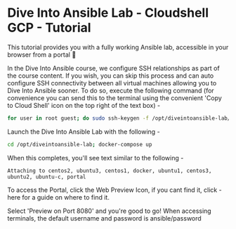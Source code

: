 # Dive Into Ansible Lab - Cloudshell GCP - Tutorial

This tutorial provides you with a fully working Ansible lab, accessible in your browser from a portal 🚀

In the Dive Into Ansible course, we configure SSH relationships as part of the course content.  If you wish, you can skip this process and can auto configure SSH connectivity between all virtual machines allowing you to Dive Into Ansible sooner.  To do so, execute the following command (for convenience you can send this to the terminal using the convenient 'Copy to Cloud Shell' icon on the top right of the text box) - 

```bash
for user in root guest; do sudo ssh-keygen -f /opt/diveintoansible-lab/config/${user}_ssh -P "" <<< y;done
```

Launch the Dive Into Ansible Lab with the following -

```bash
cd /opt/diveintoansible-lab; docker-compose up
```

When this completes, you'll see text similar to the following -

```terminal
Attaching to centos2, ubuntu3, centos1, docker, ubuntu1, centos3, ubuntu2, ubuntu-c, portal
```

To access the Portal, click the Web Preview Icon, if you cant find it, click - <walkthrough-web-preview-icon>here</walkthrough-web-preview-icon> for a guide on where to find it.  

Select 'Preview on Port 8080' and you're good to go!  When accessing terminals, the default username and password is ansible/password
